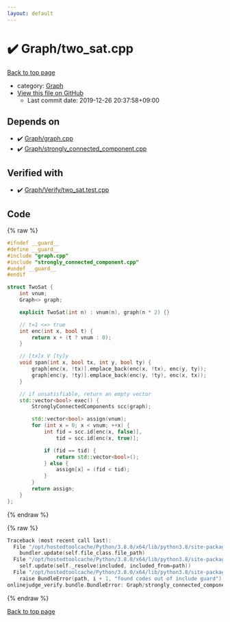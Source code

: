 ```yaml
---
layout: default
---
```


<!-- mathjax config similar to math.stackexchange -->
<script type="text/javascript" async
  src="https://cdnjs.cloudflare.com/ajax/libs/mathjax/2.7.5/MathJax.js?config=TeX-MML-AM_CHTML">
</script>
<script type="text/x-mathjax-config">
  MathJax.Hub.Config({
    TeX: { equationNumbers: { autoNumber: "AMS" }},
    tex2jax: {
      inlineMath: [ ['$','$'] ],
      processEscapes: true
    },
    "HTML-CSS": { matchFontHeight: false },
    displayAlign: "left",
    displayIndent: "2em"
  });
</script>

<script type="text/javascript" src="https://cdnjs.cloudflare.com/ajax/libs/jquery/3.4.1/jquery.min.js"></script>
<script src="https://cdn.jsdelivr.net/npm/jquery-balloon-js@1.1.2/jquery.balloon.min.js" integrity="sha256-ZEYs9VrgAeNuPvs15E39OsyOJaIkXEEt10fzxJ20+2I=" crossorigin="anonymous"></script>
<script type="text/javascript" src="../../assets/js/copy-button.js"></script>
<link rel="stylesheet" href="../../assets/css/copy-button.css" />


# :heavy_check_mark: Graph/two_sat.cpp

<a href="../../index.html">Back to top page</a>

* category: <a href="../../index.html#4cdbd2bafa8193091ba09509cedf94fd">Graph</a>
* <a href="{{ site.github.repository_url }}/blob/master/Graph/two_sat.cpp">View this file on GitHub</a>
    - Last commit date: 2019-12-26 20:37:58+09:00




## Depends on

* :heavy_check_mark: <a href="graph.cpp.html">Graph/graph.cpp</a>
* :heavy_check_mark: <a href="strongly_connected_component.cpp.html">Graph/strongly_connected_component.cpp</a>


## Verified with

* :heavy_check_mark: <a href="../../verify/Graph/Verify/two_sat.test.cpp.html">Graph/Verify/two_sat.test.cpp</a>


## Code

<a id="unbundled"></a>
{% raw %}
```cpp
#ifndef __guard__
#define __guard__
#include "graph.cpp"
#include "strongly_connected_component.cpp"
#undef __guard__
#endif

struct TwoSat {
    int vnum;
    Graph<> graph;

    explicit TwoSat(int n) : vnum(n), graph(n * 2) {}

    // t=1 <=> true
    int enc(int x, bool t) {
        return x + (t ? vnum : 0);
    }

    // [tx]x V [ty]y
    void span(int x, bool tx, int y, bool ty) {
        graph[enc(x, !tx)].emplace_back(enc(x, !tx), enc(y, ty));
        graph[enc(y, !ty)].emplace_back(enc(y, !ty), enc(x, tx));
    }

    // if unsatisfiable, return an empty vector
    std::vector<bool> exec() {
        StronglyConnectedComponents scc(graph);

        std::vector<bool> assign(vnum);
        for (int x = 0; x < vnum; ++x) {
            int fid = scc.id[enc(x, false)],
                tid = scc.id[enc(x, true)];

            if (fid == tid) {
                return std::vector<bool>();
            } else {
                assign[x] = (fid < tid);
            }
        }
        return assign;
    }
};

```
{% endraw %}

<a id="bundled"></a>
{% raw %}
```cpp
Traceback (most recent call last):
  File "/opt/hostedtoolcache/Python/3.8.0/x64/lib/python3.8/site-packages/onlinejudge_verify/docs.py", line 328, in write_contents
    bundler.update(self.file_class.file_path)
  File "/opt/hostedtoolcache/Python/3.8.0/x64/lib/python3.8/site-packages/onlinejudge_verify/bundle.py", line 154, in update
    self.update(self._resolve(included, included_from=path))
  File "/opt/hostedtoolcache/Python/3.8.0/x64/lib/python3.8/site-packages/onlinejudge_verify/bundle.py", line 123, in update
    raise BundleError(path, i + 1, "found codes out of include guard")
onlinejudge_verify.bundle.BundleError: Graph/strongly_connected_component.cpp: line 6: found codes out of include guard

```
{% endraw %}

<a href="../../index.html">Back to top page</a>

